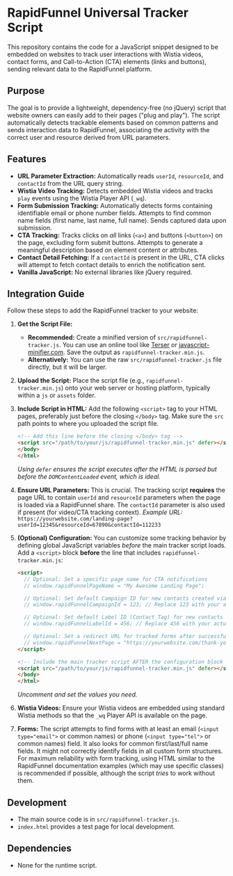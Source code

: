 # RapidFunnel Universal Tracker Script

This repository contains the code for a JavaScript snippet designed to be embedded on websites to track user interactions with Wistia videos, contact forms, and Call-to-Action (CTA) elements (links and buttons), sending relevant data to the RapidFunnel platform.

## Purpose

The goal is to provide a lightweight, dependency-free (no jQuery) script that website owners can easily add to their pages ("plug and play"). The script automatically detects trackable elements based on common patterns and sends interaction data to RapidFunnel, associating the activity with the correct user and resource derived from URL parameters.

## Features

*   **URL Parameter Extraction:** Automatically reads `userId`, `resourceId`, and `contactId` from the URL query string.
*   **Wistia Video Tracking:** Detects embedded Wistia videos and tracks `play` events using the Wistia Player API (`_wq`).
*   **Form Submission Tracking:** Automatically detects forms containing identifiable email or phone number fields. Attempts to find common name fields (first name, last name, full name). Sends captured data upon submission.
*   **CTA Tracking:** Tracks clicks on *all* links (`<a>`) and buttons (`<button>`) on the page, excluding form submit buttons. Attempts to generate a meaningful description based on element content or attributes.
*   **Contact Detail Fetching:** If a `contactId` is present in the URL, CTA clicks will attempt to fetch contact details to enrich the notification sent.
*   **Vanilla JavaScript:** No external libraries like jQuery required.

## Integration Guide

Follow these steps to add the RapidFunnel tracker to your website:

1.  **Get the Script File:**
    *   **Recommended:** Create a minified version of `src/rapidfunnel-tracker.js`. You can use an online tool like [Terser](https://try.terser.org/) or [javascript-minifier.com](https://javascript-minifier.com/). Save the output as `rapidfunnel-tracker.min.js`.
    *   **Alternatively:** You can use the raw `src/rapidfunnel-tracker.js` file directly, but it will be larger.

2.  **Upload the Script:** Place the script file (e.g., `rapidfunnel-tracker.min.js`) onto your web server or hosting platform, typically within a `js` or `assets` folder.

3.  **Include Script in HTML:** Add the following `<script>` tag to your HTML pages, preferably just before the closing `</body>` tag. Make sure the `src` path points to where you uploaded the script file.
    ```html
    <!-- Add this line before the closing </body> tag -->
    <script src="/path/to/your/js/rapidfunnel-tracker.min.js" defer></script>
    </body>
    </html>
    ```
    *Using `defer` ensures the script executes after the HTML is parsed but before the `DOMContentLoaded` event, which is ideal.* 

4.  **Ensure URL Parameters:** This is crucial. The tracking script **requires** the page URL to contain `userId` and `resourceId` parameters when the page is loaded via a RapidFunnel share. The `contactId` parameter is also used if present (for video/CTA tracking context).
    *Example URL:* `https://yourwebsite.com/landing-page?userId=12345&resourceId=67890&contactId=112233`

5.  **(Optional) Configuration:** You can customize some tracking behavior by defining global JavaScript variables *before* the main tracker script loads. Add a `<script>` block **before** the line that includes `rapidfunnel-tracker.min.js`:
    ```html
    <script>
      // Optional: Set a specific page name for CTA notifications
      // window.rapidFunnelPageName = "My Awesome Landing Page";

      // Optional: Set default Campaign ID for new contacts created via tracked forms
      // window.rapidFunnelCampaignId = 123; // Replace 123 with your actual Campaign ID

      // Optional: Set default Label ID (Contact Tag) for new contacts
      // window.rapidFunnelLabelId = 456; // Replace 456 with your actual Label ID

      // Optional: Set a redirect URL for tracked forms after successful submission
      // window.rapidFunnelNextPage = "https://yourwebsite.com/thank-you"; 
    </script>

    <!-- Include the main tracker script AFTER the configuration block -->
    <script src="/path/to/your/js/rapidfunnel-tracker.min.js" defer></script>
    </body>
    </html>
    ```
    *Uncomment and set the values you need.* 

6.  **Wistia Videos:** Ensure your Wistia videos are embedded using standard Wistia methods so that the `_wq` Player API is available on the page.

7.  **Forms:** The script attempts to find forms with at least an email (`<input type="email">` or common names) or phone (`<input type="tel">` or common names) field. It also looks for common first/last/full name fields. It might not correctly identify fields in all custom form structures. For maximum reliability with form tracking, using HTML similar to the RapidFunnel documentation examples (which may use specific classes) is recommended if possible, although the script *tries* to work without them.

## Development

*   The main source code is in `src/rapidfunnel-tracker.js`.
*   `index.html` provides a test page for local development.

## Dependencies

*   None for the runtime script.
